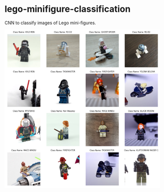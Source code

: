 # lego-minifigure-classification
CNN to classify images of Lego mini-figures.


![Alt text](lego-classification-examples.png??raw=true "A couple Examples")
